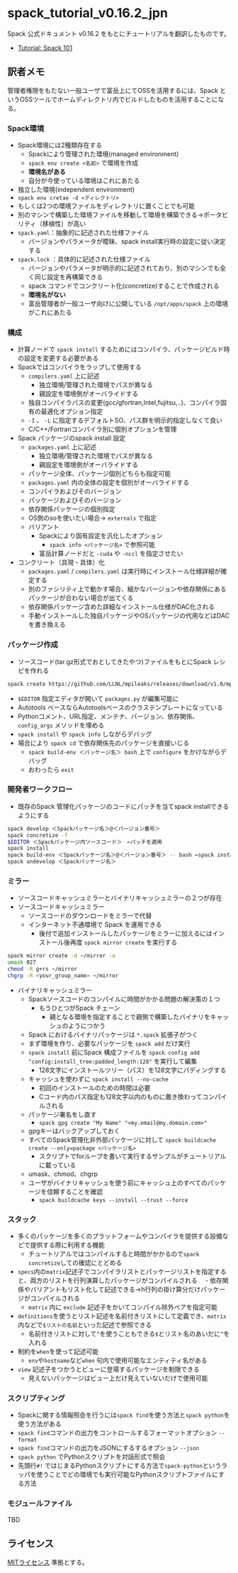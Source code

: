 # spack_tutorial_v0.16.2_jpn

Spack 公式ドキュメント v0.16.2 をもとにチュートリアルを翻訳したものです。

- [Tutorial: Spack 101](tutorial_spack101/00_tutorial.md)

## 訳者メモ

管理者権限をもたない一般ユーザで富岳上にてOSSを活用するには、Spack というOSSツールでホームディレクトリ内でビルドしたものを活用することになる。

### Spack環境

- Spack環境には2種類存在する
  - Spackにより管理された環境(managed environment)
  - `spack env create <名前>` で環境を作成
  - **環境名がある**
  - 自分が今使っている環境はこれにあたる
- 独立した環境(independent environment)
- `spack env cretae -d <ディレクトリ>`
- もしくは2つの環境ファイルをディレクトリに置くことでも可能
- 別のマシンで構築した環境ファイルを移動して環境を構築できる→ポータビリティ（移植性）が高い
- `spack.yaml`：抽象的に記述された仕様ファイル
  - バージョンやパラメータが曖昧、spack install実行時の設定に従い決定する
- `spack.lock` ：具体的に記述された仕様ファイル
  - バージョンやパラメータが明示的に記述されており、別のマシンでも全く同じ設定を再構築できる
  - spack コマンドでコンクリート化(concretize)することで作成される
  - **環境名がない**
  - 富岳管理者が一般ユーザ向けに公開している `/opt/apps/spack` 上の環境がこれにあたる

### 構成

- 計算ノードで `spack install` するためにはコンパイラ、パッケージビルド時の設定を変更する必要がある
- Spackではコンパイラをラップして使用する
  - `compilers.yaml` 上に記述
    - 独立環境/管理された環境でパスが異なる
    - 親設定を環境側がオーバライドする
  - 独自コンパイラパスの変更(gcc/gfortran,Intel,fujitsu,..)、コンパイラ固有の最適化オプション指定
  - `-I` 、 `-L` に指定するデフォルトSO、パス群を明示的指定しなくて良い
  - C/C++/Fortranコンパイラ別に個別オプションを管理
- Spack パッケージのspack install 設定
  - `packages.yaml` 上に記述
    - 独立環境/管理された環境でパスが異なる
    - 親設定を環境側がオーバライドする
  - パッケージ全体、パッケージ個別どちらも指定可能
  - `packages.yaml` 内の全体の設定を個別がオーバライドする
  - コンパイラおよびそのバージョン
  - パッケージおよびそのバージョン
  - 依存関係パッケージの個別指定
  - OS側のsoを使いたい場合→ `externals` で指定
  - バリアント
    - Spackにより固有設定を汎化したオプション
      - `spack info <パッケージ名>` で参照可能
    - 富岳計算ノードだと `-cuda` や `-nccl` を指定させたい
- コンクリート（具現・具体）化
  - `packages.yaml` / `compilers.yaml` は実行時にインストール仕様詳細が確定する
  - 別のファシリティ上で動かす場合、細かなバージョンや依存関係にあるパッケージが合わない場合が出てくる
  - 依存関係パッケージ含めた詳細なインストール仕様がDAC化される
  - 手動インストールした独自パッケージやOSパッケージの代用などはDACを書き換える

### パッケージ作成

- ソースコード(tar.gz形式でおとしてきたやつ)ファイルをもとにSpack レシピを作れる

```bash
spack create https://github.com/LLNL/mpileaks/releases/download/v1.0/mpileaks-1.0.tar.gz
```

- `$EDITOR` 指定エディタが開いて `packages.py` が編集可能に
- Autotools ベースならAutotoolsベースのクラステンプレートになっている
- Pythonコメント、URL指定、メンテナ、バージョン、依存関係、`config_args` メソッドを埋める
- `spack install` や `spack info` しながらデバッグ
- 場合により `spack cd` で依存関係先のパッケージを直接いじる
  - `spack build-env ＜パッケージ名＞ bash` 上で `configure` をかけながらデバッグ
  - おわったら `exit`

### 開発者ワークフロー

- 既存のSpack 管理化パッケージのコードにパッチを当てspack installできるようにする

```bash
spack develop ＜Spackパッケージ名＞@＜バージョン番号＞
spack concretize -f
$EDITOR ＜Spackパッケージ内ソースコード＞　←パッチを適用
spack install
spack build-env ＜Spackパッケージ名＞@＜バージョン番号＞ -- bash ←spack install がエラーの場合は原因究明
spack undevelop ＜Spackパッケージ名＞
```

### ミラー

- ソースコードキャッシュミラーとバイナリキャッシュミラーの２つが存在
- ソースコードキャッシュミラー
  - ソースコードのダウンロードをミラーで代替
  - インターネット不通環境で Spack を運用できる
    - 後付で追加インストールしたパッケージをミラーに加えるにはインストール後再度 `spack mirror create` を実行する

```bash
spack mirror create -d ~/mirror -a
umask 027
chmod -R g+rs ~/mirror
chgrp -R <your_group_name> ~/mirror
```

- バイナリキャッシュミラー
  - Spackソースコードのコンパイルに時間がかかる問題の解決策の１つ
    - もうひとつがSpack チェーン
      - 親となる環境を指定することで親側で構築したバイナリをキャッシュのようにつかう
  - Spack におけるバイナリパッケージは `*.spack` 拡張子がつく
  - まず環境を作り、必要なパッケージを `spack add` だけ実行
  - `spack install` 前にSpack 構成ファイルを `spack config add "config:install_tree:padded_length:128"` を実行して編集
    - 128文字にインストールツリー（パス）を128文字にパディングする
  - キャッシュを使わずに `spack install --no-cache`
    - 初回のインストールのための時間は必要
    - Cコード内のパス指定も128文字以内のものに置き換わってコンパイルされる
  - パッケージ署名をし直す
    - `spack gpg create "My Name" "<my.email@my.domain.com>"`
  - gpgキーはバックアップしておく
  - すべてのSpack管理化非外部パッケージに対して `spack buildcache create --only=package <パッケージ名>`
    - スクリプトでforループを書いて実行するサンプルがチュートリアルに載っている
  - umask、chmod、chgrp
  - ユーザがバイナリキャッシュを使う前にキャッシュ上のすべてのパッケージを信頼することを確認
    - `spack buildcache keys --install --trust --force`

### スタック

- 多くのパッケージを多くのプラットフォームやコンパイラを提供する設備などで提供する際に利用する機能
  - チュートリアルではコンパイルすると時間がかかるので`spack concretize`しての確認にとどめる
- `specs`内の`matrix`記述子でコンパイラリストとパッケージリストを指定すると、両方のリストを行列演算したパッケージがコンパイルされる
　- 依存関係やバリアントもリスト化して記述できる→h行列の掛け算分だけパッケージがコンパイルされる
  - `matrix` 内に `exclude` 記述子をかいてコンパイル除外ペアを指定可能
- `definitions`を使うとリスト記述を名前付きリストにして定義でき、`matrix`内などで`$リストの名前`といった記述で参照できる
  - 名前付きリストに対して`^`を使うこともできる`$`とリスト名のあいだに`^`を入れる
- 制約を`when`を使って記述可能
  - `env`や`hostname`など`when` 句内で使用可能なエンティティ名がある
- `view` 記述子をつかうとビューに登場するパッケージを制限できる
  - 見えないパッケージはビュー上だけ見えていないだけで使用可能

### スクリプティング

- Spackに関する情報照会を行うには`spack find`を使う方法と`spack python`を使う方法がある
- `spack find`コマンドの出力をコントロールするフォーマットオプション `--format`
- `spack find`コマンドの出力をJSONにするするオプション `--json`
- `spack python` でPythonスクリプトを対話形式で照会
- 先頭行`#!` ではじまるPythonスクリプトにする方法で`spack-python`というラッパを使うことでどの環境でも実行可能なPythonスクリプトファイルにする方法

### モジュールファイル

TBD

## ライセンス

[MITライセンス](./LICENSE) 準拠とする。
